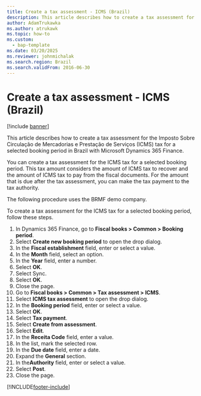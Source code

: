 ```yaml
---
title: Create a tax assessment - ICMS (Brazil)
description: This article describes how to create a tax assessment for the ICMS tax for a selected booking period in Brazil with Microsoft Dynamics 365 Finance.
author: AdamTrukawka
ms.author: atrukawk
ms.topic: how-to
ms.custom: 
  - bap-template
ms.date: 03/20/2025
ms.reviewer: johnmichalak
ms.search.region: Brazil
ms.search.validFrom: 2016-06-30
---
```


# Create a tax assessment - ICMS (Brazil)

[!include [banner](../../includes/banner.md)]

This article describes how to create a tax assessment for the Imposto Sobre Circulação de Mercadorias e Prestação de Serviços (ICMS) tax for a selected booking period in Brazil with Microsoft Dynamics 365 Finance.

You can create a tax assessment for the ICMS tax for a selected booking period. This tax amount considers the amount of ICMS tax to recover and the amount of ICMS tax to pay from the fiscal documents. For the amount that is due after the tax assessment, you can make the tax payment to the tax authority. 

The following procedure uses the BRMF demo company.

To create a tax assessment for the ICMS tax for a selected booking period, follow these steps.

1. In Dynamics 365 Finance, go to **Fiscal books \> Common \> Booking period**.
1. Select **Create new booking period** to open the drop dialog.
1. In the **Fiscal establishment** field, enter or select a value.
1. In the **Month** field, select an option.
1. In the **Year** field, enter a number.
1. Select **OK**.
1. Select Sync.
1. Select **OK**.
1. Close the page.
1. Go to **Fiscal books \> Common \> Tax assessment \> ICMS**.
1. Select **ICMS tax assessment** to open the drop dialog.
1. In the **Booking period** field, enter or select a value.
1. Select **OK**.
1. Select **Tax payment**.
1. Select **Create from assessment**.
1. Select **Edit**.
1. In the **Receita Code** field, enter a value.
1. In the list, mark the selected row.
1. In the **Due date** field, enter a date.
1. Expand the **General** section.
1. In the**Authority** field, enter or select a value.
1. Select **Post**.
1. Close the page.




[!INCLUDE[footer-include](../../../includes/footer-banner.md)]
